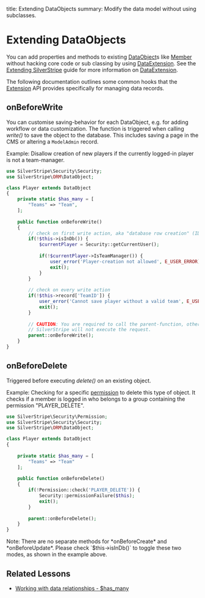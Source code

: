 title: Extending DataObjects
summary: Modify the data model without using subclasses.

# Extending DataObjects

You can add properties and methods to existing [DataObject](api:SilverStripe\ORM\DataObject)s like [Member](api:SilverStripe\Security\Member) without hacking core code or sub 
classing by using [DataExtension](api:SilverStripe\ORM\DataExtension). See the [Extending SilverStripe](../extending) guide for more information on
[DataExtension](api:SilverStripe\ORM\DataExtension).

The following documentation outlines some common hooks that the [Extension](api:SilverStripe\Core\Extension) API provides specifically for managing
data records.

## onBeforeWrite

You can customise saving-behavior for each DataObject, e.g. for adding workflow or data customization. The function is 
triggered when calling *write()* to save the object to the database. This includes saving a page in the CMS or altering 
a `ModelAdmin` record.

Example: Disallow creation of new players if the currently logged-in player is not a team-manager.

```php
use SilverStripe\Security\Security;
use SilverStripe\ORM\DataObject;

class Player extends DataObject 
{
    private static $has_many = [
        "Teams" => "Team",
    ];
    
    public function onBeforeWrite() 
    {
        // check on first write action, aka "database row creation" (ID-property is not set)
        if(!$this->isInDb()) {
            $currentPlayer = Security::getCurrentUser();
        
            if(!$currentPlayer->IsTeamManager()) {
                user_error('Player-creation not allowed', E_USER_ERROR);
                exit();
            }
        }
        
        // check on every write action
        if(!$this->record['TeamID']) {
            user_error('Cannot save player without a valid team', E_USER_ERROR);
            exit();
        }
        
        // CAUTION: You are required to call the parent-function, otherwise
        // SilverStripe will not execute the request.
        parent::onBeforeWrite();
    }
}

```

## onBeforeDelete

Triggered before executing *delete()* on an existing object.

Example: Checking for a specific [permission](permissions) to delete this type of object. It checks if a 
member is logged in who belongs to a group containing the permission "PLAYER_DELETE".

```php
use SilverStripe\Security\Permission;
use SilverStripe\Security\Security;
use SilverStripe\ORM\DataObject;

class Player extends DataObject 
{
    
    private static $has_many = [
        "Teams" => "Team"
    ];
    
    public function onBeforeDelete() 
    {
        if(!Permission::check('PLAYER_DELETE')) {
            Security::permissionFailure($this);
            exit();
        }
        
        parent::onBeforeDelete();
    }
}
```

<div class="notice" markdown='1'>
Note: There are no separate methods for *onBeforeCreate* and *onBeforeUpdate*. Please check `$this->isInDb()` to toggle 
these two modes, as shown in the example above.
</div>

## Related Lessons
* [Working with data relationships - $has_many](https://www.silverstripe.org/learn/lessons/v4/working-with-data-relationships-has-many-1)
